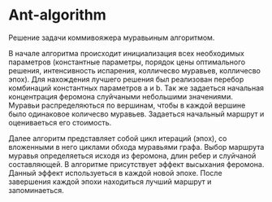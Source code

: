 # Ant-algorithm
Решение задачи коммивояжера муравьиным алгоритмом.

В начале алгоритма происходит инициализация всех необходимых параметров (константные параметры, порядок цены оптимального решения, интенсивность испарения, колличесво муравьев, колличесво эпох). Для нахождения лучшего решения был реализован перебор комбинаций константных параметров a и b. Так же задаеться начальная концентрация феромона слуйчаными небольшими значениями. Муравьи распределяються по вершинам, чтобы в каждой вершине было одинаковое количесво муравьев. Задаеться начальный маршрут и оцениваеться его стоимость.

Далее алгоритм представляет собой цикл итераций (эпох), со вложенными в него циклами обхода муравьями графа. Выбор маршрута муравья определяеться исходя из феромона, длин ребер и слуйчаной составляющей. В алгоритме присутствует эффект высыхания феромона. Данный эффект используеться в каждой новой эпохе. После завершения каждой эпохи находиться лучший маршрут и запоминаеться.
